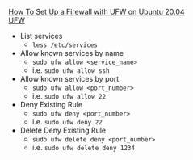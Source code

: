 [How To Set Up a Firewall with UFW on Ubuntu 20.04](https://www.digitalocean.com/community/tutorials/how-to-set-up-a-firewall-with-ufw-on-ubuntu-20-04)<br />
[UFW](https://help.ubuntu.com/community/UFW)<br />

* List services
  * `less /etc/services`
* Allow known services by name
  * `sudo ufw allow <service_name>`
  * i.e. `sudo ufw allow ssh`
* Allow known services by port
  * `sudo ufw allow <port_number>`
  * i.e. `sudo ufw allow 22`
* Deny Existing Rule
  * `sudo ufw deny <port_number>`
  * i.e. `sudo ufw deny 22`
* Delete Deny Existing Rule
  * `sudo ufw delete deny <port_number>`
  * i.e. `sudo ufw delete deny 1234`
